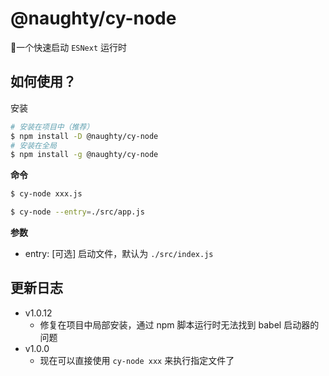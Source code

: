 # @naughty/cy-node

🚀一个快速启动 `ESNext` 运行时

## 如何使用？

安装
```sh
# 安装在项目中（推荐）
$ npm install -D @naughty/cy-node
# 安装在全局
$ npm install -g @naughty/cy-node
```

**命令**
```sh
$ cy-node xxx.js

$ cy-node --entry=./src/app.js
```

**参数**

* entry: [可选] 启动文件，默认为 `./src/index.js`


## 更新日志

* v1.0.12
  * 修复在项目中局部安装，通过 npm 脚本运行时无法找到 babel 启动器的问题
* v1.0.0
  * 现在可以直接使用 `cy-node xxx` 来执行指定文件了
